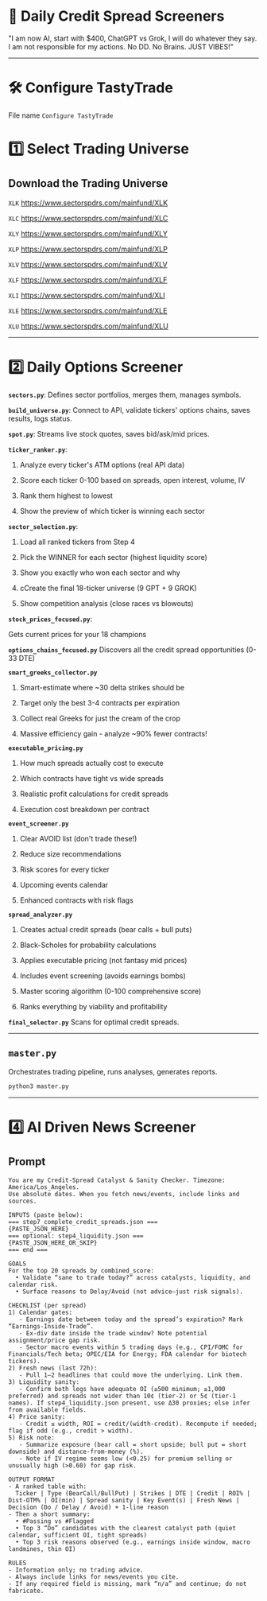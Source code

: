 # 🚀 Daily Credit Spread Screeners

"I am now AI, start with $400, ChatGPT vs Grok, I will do whatever they say.  I am not responsible for my actions.  No DD.  No Brains.  JUST VIBES!"  

---
# 🛠 Configure TastyTrade

File name `Configure TastyTrade`


# 1️⃣ Select Trading Universe

## Download the Trading Universe

`XLK` https://www.sectorspdrs.com/mainfund/XLK

`XLC` https://www.sectorspdrs.com/mainfund/XLC

`XLY` https://www.sectorspdrs.com/mainfund/XLY

`XLP` https://www.sectorspdrs.com/mainfund/XLP

`XLV` https://www.sectorspdrs.com/mainfund/XLV

`XLF` https://www.sectorspdrs.com/mainfund/XLF

`XLI` https://www.sectorspdrs.com/mainfund/XLI

`XLE` https://www.sectorspdrs.com/mainfund/XLE

`XLU` https://www.sectorspdrs.com/mainfund/XLU

---

# 2️⃣ Daily Options Screener

**`sectors.py`**: Defines sector portfolios, merges them, manages symbols.

**`build_universe.py`**: Connect to API, validate tickers' options chains, saves results, logs status.

**`spot.py`**: Streams live stock quotes, saves bid/ask/mid prices.

**`ticker_ranker.py`**:

1. Analyze every ticker's ATM options (real API data)

2. Score each ticker 0-100 based on spreads, open interest, volume, IV

3. Rank them highest to lowest

4. Show the preview of which ticker is winning each sector


**`sector_selection.py`**:

1. Load all ranked tickers from Step 4

2. Pick the WINNER for each sector (highest liquidity score)

3. Show you exactly who won each sector and why

4. cCreate the final 18-ticker universe (9 GPT + 9 GROK)

5. Show competition analysis (close races vs blowouts)


**`stock_prices_focused.py`**:

Gets current prices for your 18 champions

**`options_chains_focused.py`** Discovers all the credit spread opportunities (0-33 DTE)

**`smart_greeks_collector.py`**

1. Smart-estimate where ~30 delta strikes should be

2. Target only the best 3-4 contracts per expiration

3. Collect real Greeks for just the cream of the crop

4. Massive efficiency gain - analyze ~90% fewer contracts!


**`executable_pricing.py`**

1. How much spreads actually cost to execute

2. Which contracts have tight vs wide spreads

3. Realistic profit calculations for credit spreads

4. Execution cost breakdown per contract


**`event_screener.py`**

1. Clear AVOID list (don't trade these!)

2. Reduce size recommendations

3. Risk scores for every ticker

4. Upcoming events calendar

5. Enhanced contracts with risk flags

**`spread_analyzer.py`**

1. Creates actual credit spreads (bear calls + bull puts)
   
2. Black-Scholes for probability calculations
  
3. Applies executable pricing (not fantasy mid prices)
  
4. Includes event screening (avoids earnings bombs)
  
5. Master scoring algorithm (0-100 comprehensive score)

6. Ranks everything by viability and profitability
   
**`final_selector.py`** Scans for optimal credit spreads.

---

## `master.py`

Orchestrates trading pipeline, runs analyses, generates reports.

```python
python3 master.py
```

---


# 4️⃣ AI Driven News Screener 

## Prompt

```text
You are my Credit-Spread Catalyst & Sanity Checker. Timezone: America/Los_Angeles.
Use absolute dates. When you fetch news/events, include links and sources.

INPUTS (paste below):
=== step7_complete_credit_spreads.json ===
{PASTE_JSON_HERE}
=== optional: step4_liquidity.json ===
{PASTE_JSON_HERE_OR_SKIP}
=== end ===

GOALS
For the top 20 spreads by combined_score:
  • Validate “sane to trade today?” across catalysts, liquidity, and calendar risk.
  • Surface reasons to Delay/Avoid (not advice—just risk signals).

CHECKLIST (per spread)
1) Calendar gates:
   - Earnings date between today and the spread’s expiration? Mark “Earnings-Inside-Trade”.
   - Ex-div date inside the trade window? Note potential assignment/price gap risk.
   - Sector macro events within 5 trading days (e.g., CPI/FOMC for Financials/Tech beta; OPEC/EIA for Energy; FDA calendar for biotech tickers). 
2) Fresh news (last 72h):
   - Pull 1–2 headlines that could move the underlying. Link them.
3) Liquidity sanity:
   - Confirm both legs have adequate OI (≥500 minimum; ≥1,000 preferred) and spreads not wider than 10¢ (tier-2) or 5¢ (tier-1 names). If step4_liquidity.json present, use Δ30 proxies; else infer from available fields.
4) Price sanity:
   - Credit ≤ width, ROI = credit/(width-credit). Recompute if needed; flag if odd (e.g., credit > width).
5) Risk note:
   - Summarize exposure (bear call = short upside; bull put = short downside) and distance-from-money (%). 
   - Note if IV regime seems low (<0.25) for premium selling or unusually high (>0.60) for gap risk.

OUTPUT FORMAT
- A ranked table with: 
  Ticker | Type (BearCall/BullPut) | Strikes | DTE | Credit | ROI% | Dist-OTM% | OI(min) | Spread sanity | Key Event(s) | Fresh News | Decision (Do / Delay / Avoid) + 1-line reason
- Then a short summary:
  • #Passing vs #Flagged 
  • Top 3 “Do” candidates with the clearest catalyst path (quiet calendar, sufficient OI, tight spreads)
  • Top 3 risk reasons observed (e.g., earnings inside window, macro landmines, thin OI)

RULES
- Information only; no trading advice. 
- Always include links for news/events you cite.
- If any required field is missing, mark “n/a” and continue; do not fabricate.
``` 

